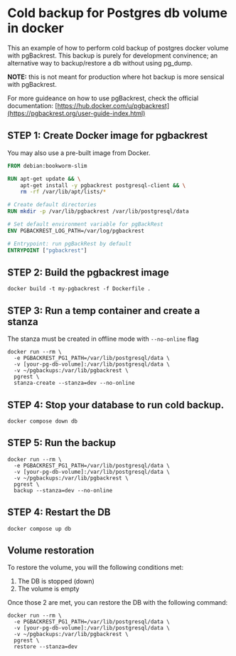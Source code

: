 # Cold backup for Postgres db volume in docker
This an example of how to perform cold backup of postgres docker volume with pgBackrest.
This backup is purely for development convinence; an alternative way to backup/restore a db without using pg_dump. 

**NOTE:** this is not meant for production where hot backup is more sensical with pgBackrest. 

For more guideance on how to use pgBackrest, check the official documentation: [https://hub.docker.com/u/pgbackrest](https://pgbackrest.org/user-guide-index.html)

## STEP 1: Create Docker image for pgbackrest
You may also use a pre-built image from Docker.

```Dockerfile
FROM debian:bookworm-slim

RUN apt-get update && \
    apt-get install -y pgbackrest postgresql-client && \
    rm -rf /var/lib/apt/lists/*

# Create default directories
RUN mkdir -p /var/lib/pgbackrest /var/lib/postgresql/data

# Set default environment variable for pgBackRest
ENV PGBACKREST_LOG_PATH=/var/log/pgbackrest

# Entrypoint: run pgBackRest by default
ENTRYPOINT ["pgbackrest"]
```

## STEP 2: Build the pgbackrest image

```
docker build -t my-pgbackrest -f Dockerfile .
```

## STEP 3: Run a temp container and create a stanza
The stanza must be created in offline mode with `--no-online` flag

```
docker run --rm \
  -e PGBACKREST_PG1_PATH=/var/lib/postgresql/data \
  -v [your-pg-db-volume]:/var/lib/postgresql/data \
  -v ~/pgbackups:/var/lib/pgbackrest \
  pgrest \
  stanza-create --stanza=dev --no-online
```

## STEP 4: Stop your database to run cold backup.

```
docker compose down db
```

## STEP 5: Run the backup

```
docker run --rm \
  -e PGBACKREST_PG1_PATH=/var/lib/postgresql/data \
  -v [your-pg-db-volume]:/var/lib/postgresql/data \
  -v ~/pgbackups:/var/lib/pgbackrest \
  pgrest \
  backup --stanza=dev --no-online
```

## STEP 4: Restart the DB

```
docker compose up db
```

## Volume restoration

To restore the volume, you will the following conditions met:
1. The DB is stopped (down)
2. The volume is empty

Once those 2 are met, you can restore the DB with the following command:
```
docker run --rm \
  -e PGBACKREST_PG1_PATH=/var/lib/postgresql/data \
  -v [your-pg-db-volume]:/var/lib/postgresql/data \
  -v ~/pgbackups:/var/lib/pgbackrest \
  pgrest \
  restore --stanza=dev
```




